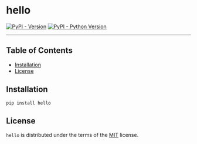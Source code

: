 # hello

[![PyPI - Version](https://img.shields.io/pypi/v/hello.svg)](https://pypi.org/project/hello)
[![PyPI - Python Version](https://img.shields.io/pypi/pyversions/hello.svg)](https://pypi.org/project/hello)

-----

## Table of Contents

- [Installation](#installation)
- [License](#license)

## Installation

```console
pip install hello
```

## License

`hello` is distributed under the terms of the [MIT](https://spdx.org/licenses/MIT.html) license.

